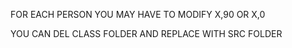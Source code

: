 FOR EACH PERSON YOU MAY HAVE TO MODIFY X,90 OR X,0

YOU CAN DEL CLASS FOLDER AND REPLACE WITH SRC FOLDER

